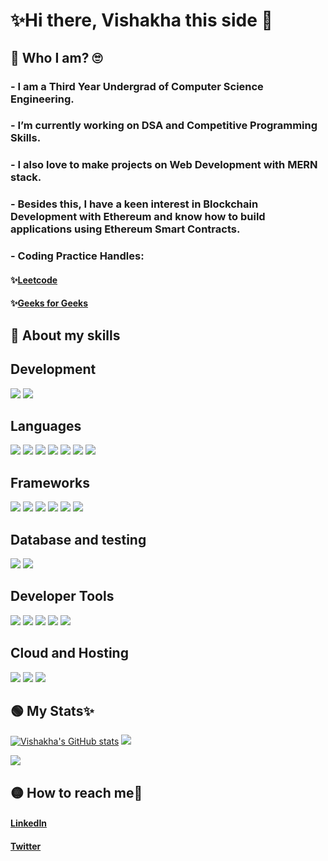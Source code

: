 # ✨Hi there, Vishakha this side 👋

## 🔴 Who I am? 🙄
### - I am a Third Year Undergrad of Computer Science Engineering.
### - I’m currently working on DSA and Competitive Programming Skills.
### - I also love to make projects on Web Development with MERN stack.
### - Besides this, I have a keen interest in Blockchain Development with Ethereum and know how to build applications using Ethereum Smart Contracts.
### - Coding Practice Handles: 
  #### ✨[Leetcode](https://leetcode.com/vishakha-aggarwal/)   
  #### ✨[Geeks for Geeks](https://auth.geeksforgeeks.org/user/vishakhaaggarwal251/profile)


## 🔵 About my skills

## Development
<div align="inline"">
 <img src ="https://img.shields.io/badge/Ethereum%20Blockchain%20Development-orange?style=for-the-badge" />
 <img src ="https://img.shields.io/badge/-Full%20Stack%20Web%20Development-blue?style=for-the-badge" />
</div>

## Languages
<div align="inline"">
 <img src ="https://img.shields.io/badge/C-ffb703?style=for-the-badge&logo=c&logoColor=black" />
 <img src ="https://img.shields.io/badge/C++-4EA94B?style=for-the-badge&logo=c%2B%2B&logoColor=white" />
 <img src ="https://img.shields.io/badge/HTML-14213d?style=for-the-badge&logo=html5&logoColor=white" />
 <img src ="https://img.shields.io/badge/CSS-ae2012?style=for-the-badge&logo=css3&logoColor=white" />
 <img src ="https://img.shields.io/badge/Javascript-f48c06?style=for-the-badge&logo=javascript&logoColor=white" />
 <img src ="https://img.shields.io/badge/Solidity-5a189a?style=for-the-badge&logo=solidity&logoColor=white" />
 <img src ="https://img.shields.io/badge/Python-f9dbbd?style=for-the-badge&logo=python&logoColor=black" />
</div>

## Frameworks
<div align="inline">
 <img src = "https://img.shields.io/badge/Web3.Js-a0c4ff?style=for-the-badge&logo=Web3.js&logoColor=black" />
 <img src = "https://img.shields.io/badge/ReactJs-8cb369?style=for-the-badge&logo=react&logoColor=white" />
 <img src = "https://img.shields.io/badge/ExpressJs-ffc857?style=for-the-badge&logo=express&logoColor=black" />
 <img src = "https://img.shields.io/badge/NodeJs-339933?style=for-the-badge&logo=nodedotjs&logoColor=white" />
 <img src = "https://img.shields.io/badge/NextJs-f86624?style=for-the-badge&logo=Next.js&logoColor=white" />
 <img src = "https://img.shields.io/badge/Truffle-ffc857?style=for-the-badge&logo=truffle&logoColor=black" />

</div>

## Database and testing
<div align="inline"">
 <img src ="https://img.shields.io/badge/MySQL-ffd000?style=for-the-badge&logo=mysql&logoColor=black" />
 <img src ="https://img.shields.io/badge/MongoDB-4EA94B?style=for-the-badge&logo=mongodb&logoColor=white" />
</div>

## Developer Tools
<div align="inline">
 <img src="https://img.shields.io/badge/Visual_Studio_Code-0078D4?style=for-the-badge&logo=visual%20studio%20code&logoColor=white" />
 <img src="https://img.shields.io/badge/Git-ff8800?style=for-the-badge&logo=git&logoColor=white" />
 <img src="https://img.shields.io/badge/Github-ffdd00?style=for-the-badge&logo=github&logoColor=black" />
 <img src="https://img.shields.io/badge/Postman-c8b8db?style=for-the-badge&logo=postman&logoColor=white" />
 <img src = "https://img.shields.io/badge/npm-CB3837?style=for-the-badge&logo=npm&logoColor=white" />
</div>

## Cloud and Hosting
<div align="inline">
 <img src="https://img.shields.io/badge/Firebase-fb8b24?style=for-the-badge&logo=firebase&logoColor=white" />
 <img src="https://img.shields.io/badge/Heroku-6930c3?style=for-the-badge&logo=Heroku&logoColor=white" />
 <img src="https://img.shields.io/badge/Netlify-64dfdf?style=for-the-badge&logo=Netlify&logoColor=white" />
</div>

## 🟢 My Stats✨
[![Vishakha's GitHub stats](https://github-readme-stats.vercel.app/api?username=vishakha-aggarwal&show_icons=true&theme=github_dark)](https://github.com/anuraghazra/github-readme-stats)
 <img src="https://github-profile-summary-cards.vercel.app/api/cards/profile-details?username=vishakha-aggarwal&theme=github_dark&show_icons=true" />
 
 <img src="https://github-readme-stats.vercel.app/api/top-langs/?username=vishakha-aggarwal&theme=github_dark" />
 
## 🟡 How to reach me🤝
#### [LinkedIn](https://www.linkedin.com/in/vishakha-aggarwal-49b348206/)  
#### [Twitter](https://twitter.com/Vishakh88748959) 
